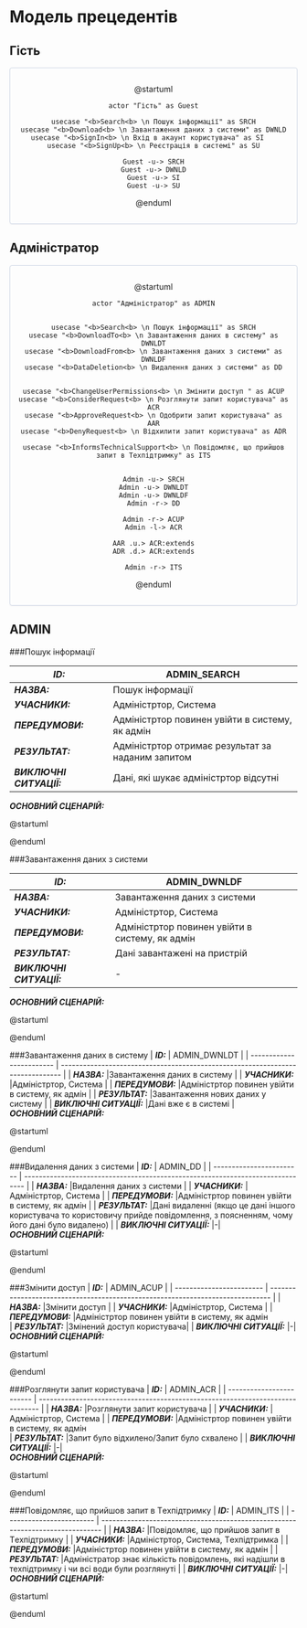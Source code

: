 # Модель прецедентів

## Гість

<center style="
    border-radius:4px;
    border: 1px solid #cfd7e6;
    box-shadow: 0 1px 3px 0 rgba(89,105,129,.05), 0 1px 1px 0 rgba(0,0,0,.025);
    padding: 1em;"
>

@startuml

    actor "Гість" as Guest

    usecase "<b>Search<b> \n Пошук інформації" as SRCH
	usecase "<b>Download<b> \n Завантаження даних з системи" as DWNLD
    usecase "<b>SignIn<b> \n Вхід в акаунт користувача" as SI	
    usecase "<b>SignUp<b> \n Реєстрація в системі" as SU

    Guest -u-> SRCH
    Guest -u-> DWNLD
    Guest -u-> SI
	Guest -u-> SU

@enduml

</center>



## Адміністратор

<center style="
    border-radius:4px;
    border: 1px solid #cfd7e6;
    box-shadow: 0 1px 3px 0 rgba(89,105,129,.05), 0 1px 1px 0 rgba(0,0,0,.025);
    padding: 1em;"
>

@startuml

    actor "Адміністратор" as ADMIN


    usecase "<b>Search<b> \n Пошук інформації" as SRCH
    usecase "<b>DownloadTo<b> \n Завантаження даних в систему" as DWNLDT
    usecase "<b>DownloadFrom<b> \n Завантаження даних з системи" as DWNLDF
    usecase "<b>DataDeletion<b> \n Видалення даних з системи" as DD


    usecase "<b>ChangeUserPermissions<b> \n Змінити доступ " as ACUP
    usecase "<b>ConsiderRequest<b> \n Розглянути запит користувача" as ACR
    usecase "<b>ApproveRequest<b> \n Одобрити запит користувача" as AAR
    usecase "<b>DenyRequest<b> \n Відхилити запит користувача" as ADR

    usecase "<b>ІnformsTechnicalSupport<b> \n Повідомляє, що прийшов запит в Tехпідтримку" as ITS


    Admin -u-> SRCH
    Admin -u-> DWNLDT
    Admin -u-> DWNLDF
    Admin -r-> DD

    Admin -r-> ACUP
    Admin -l-> ACR

    AAR .u.> ACR:extends
    ADR .d.> ACR:extends

    Admin -r-> ITS

@enduml

</center>


## ADMIN

###Пошук інформації

| **_ID:_**                | ADMIN_SEARCH                                                |
| ------------------------ | ------------------------------------------------------------------------------ |
| **_НАЗВА:_**             |Пошук інформації                                               |
| **_УЧАСНИКИ:_**          |Адміністртор, Система |
| **_ПЕРЕДУМОВИ:_**        |Адміністртор повинен увійти в систему, як адмін                      |
| **_РЕЗУЛЬТАТ:_**         |Адміністртор отримає результат за наданим запитом                  |
| **_ВИКЛЮЧНІ СИТУАЦІЇ:_** |Дані, які шукає адміністртор відсутні     |       
 **_ОСНОВНИЙ СЦЕНАРІЙ:_**

@startuml

@enduml


###Завантаження даних з системи

| **_ID:_**                | ADMIN_DWNLDF                                                |
| ------------------------ | ------------------------------------------------------------------------------ |
| **_НАЗВА:_**             |Завантаження даних з системи |
| **_УЧАСНИКИ:_**          |Адміністртор, Система    |
| **_ПЕРЕДУМОВИ:_**        |Адміністртор повинен увійти в систему, як адмін                     |
| **_РЕЗУЛЬТАТ:_**         |Дані завантажені на пристрій               |
| **_ВИКЛЮЧНІ СИТУАЦІЇ:_** |-|       
 **_ОСНОВНИЙ СЦЕНАРІЙ:_**

@startuml

@enduml



###Завантаження даних в систему
| **_ID:_**                | ADMIN_DWNLDT                                                     |
| ------------------------ | ------------------------------------------------------------------------------ |
| **_НАЗВА:_**             |Завантаження даних в систему                                      |
| **_УЧАСНИКИ:_**          |Адміністртор, Система             |
| **_ПЕРЕДУМОВИ:_**        |Адміністртор повинен увійти в систему, як адмін                       |
| **_РЕЗУЛЬТАТ:_**         |Завантаження нових даних у систему  |
| **_ВИКЛЮЧНІ СИТУАЦІЇ:_** |Дані вже є в системі |       
 **_ОСНОВНИЙ СЦЕНАРІЙ:_**

@startuml

@enduml



###Видалення даних з системи
| **_ID:_**                | ADMIN_DD                                                     |
| ------------------------ | ------------------------------------------------------------------------------ |
| **_НАЗВА:_**             |Видалення даних з системи                                  |
| **_УЧАСНИКИ:_**          |Адміністртор, Система                                  |
| **_ПЕРЕДУМОВИ:_**        |Адміністртор повинен увійти в систему, як адмін                       |
| **_РЕЗУЛЬТАТ:_**         |Дані видаленні (якщо це дані іншого користувача то користовичу прийде повідомлення, з поясненням, чому його дані було видалено) |
| **_ВИКЛЮЧНІ СИТУАЦІЇ:_** |-|       
 **_ОСНОВНИЙ СЦЕНАРІЙ:_**

@startuml

@enduml



###Змінити доступ
| **_ID:_**                | ADMIN_ACUP                                                      |
| ------------------------ | ------------------------------------------------------------------------------ |
| **_НАЗВА:_**             |Змінити доступ                                |
| **_УЧАСНИКИ:_**          |Адміністртор, Система                  |
| **_ПЕРЕДУМОВИ:_**        |Адміністртор повинен увійти в систему, як адмін                       
| **_РЕЗУЛЬТАТ:_**         |Змінений доступ користувача|
| **_ВИКЛЮЧНІ СИТУАЦІЇ:_** |-|       
 **_ОСНОВНИЙ СЦЕНАРІЙ:_**

@startuml

@enduml



###Розглянути запит користувача
| **_ID:_**                | ADMIN_ACR                                                      |
| ------------------------ | ------------------------------------------------------------------------------ |
| **_НАЗВА:_**             |Розглянути запит користувача                                  |
| **_УЧАСНИКИ:_**          |Адміністртор, Система                  |
| **_ПЕРЕДУМОВИ:_**        |Адміністртор повинен увійти в систему, як адмін                       
| **_РЕЗУЛЬТАТ:_**         |Запит було відхилено/Запит було схвалено  |
| **_ВИКЛЮЧНІ СИТУАЦІЇ:_** |-|       
 **_ОСНОВНИЙ СЦЕНАРІЙ:_**

@startuml

@enduml



###Повідомляє, що прийшов запит в Tехпідтримку
| **_ID:_**                | ADMIN_ITS                                                     |
| ------------------------ | ------------------------------------------------------------------------------ |
| **_НАЗВА:_**             |Повідомляє, що прийшов запит в Tехпідтримку                             |
| **_УЧАСНИКИ:_**          |Адміністртор, Система, Tехпідтримка |
| **_ПЕРЕДУМОВИ:_**        |Адміністртор повинен увійти в систему, як адмін                       |
| **_РЕЗУЛЬТАТ:_**         |Адміністратор знає кількість повідомлень, які надішли в техпідтримку і чи всі води були розглянуті  |
| **_ВИКЛЮЧНІ СИТУАЦІЇ:_** |-|       
 **_ОСНОВНИЙ СЦЕНАРІЙ:_**

@startuml

@enduml

